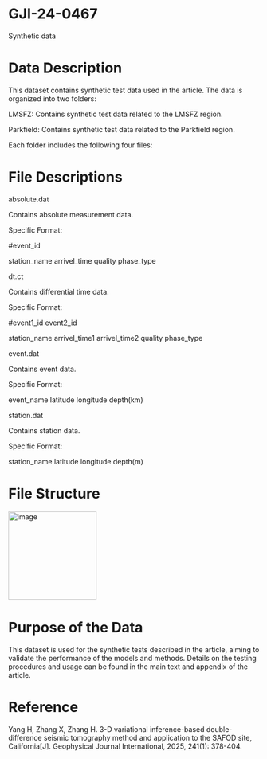 # GJI-24-0467
Synthetic data

# Data Description

This dataset contains synthetic test data used in the article. The data is organized into two folders:

LMSFZ: Contains synthetic test data related to the LMSFZ region.

Parkfield: Contains synthetic test data related to the Parkfield region.

Each folder includes the following four files:


# File Descriptions

absolute.dat

Contains absolute measurement data.

Specific Format:

#event_id

station_name  arrivel_time  quality  phase_type


dt.ct

Contains differential time data.

Specific Format:

#event1_id event2_id

station_name  arrivel_time1 arrivel_time2 quality  phase_type


event.dat

Contains event data.

Specific Format:

event_name latitude longitude depth(km)


station.dat

Contains station data.

Specific Format:

station_name latitude longitude depth(m)


# File Structure

<img width="177" alt="image" src="https://github.com/user-attachments/assets/8a649b9e-79f0-409e-abfa-6bee960bd738" />


# Purpose of the Data

This dataset is used for the synthetic tests described in the article, aiming to validate the performance of the models and methods. Details on the testing procedures and usage can be found in the main text and appendix of the article.

# Reference

Yang H, Zhang X, Zhang H. 3-D variational inference-based double-difference seismic tomography method and application to the SAFOD site, California[J]. Geophysical Journal International, 2025, 241(1): 378-404.
